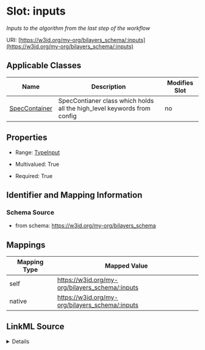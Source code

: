 

# Slot: inputs


_Inputs to the algorithm from the last step of the workflow_





URI: [https://w3id.org/my-org/bilayers_schema/:inputs](https://w3id.org/my-org/bilayers_schema/:inputs)



<!-- no inheritance hierarchy -->





## Applicable Classes

| Name | Description | Modifies Slot |
| --- | --- | --- |
| [SpecContainer](SpecContainer.md) | SpecContianer class which holds all the high_level keywords from config |  no  |







## Properties

* Range: [TypeInput](TypeInput.md)

* Multivalued: True

* Required: True





## Identifier and Mapping Information







### Schema Source


* from schema: https://w3id.org/my-org/bilayers_schema




## Mappings

| Mapping Type | Mapped Value |
| ---  | ---  |
| self | https://w3id.org/my-org/bilayers_schema/:inputs |
| native | https://w3id.org/my-org/bilayers_schema/:inputs |




## LinkML Source

<details>
```yaml
name: inputs
description: Inputs to the algorithm from the last step of the workflow
from_schema: https://w3id.org/my-org/bilayers_schema
rank: 1000
alias: inputs
domain_of:
- SpecContainer
range: TypeInput
required: true
multivalued: true

```
</details>